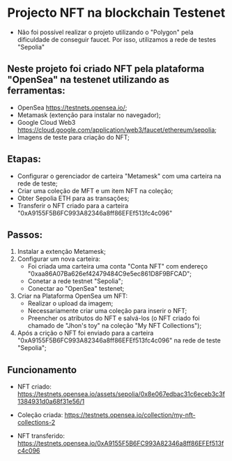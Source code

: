 # Projecto NFT na blockchain Testenet

- Não foi possível realizar o projeto utilizando o "Polygon" pela dificuldade de conseguir faucet. Por isso, utilizamos a rede de testes "Sepolia" 

## Neste projeto foi criado NFT pela plataforma "OpenSea" na testenet utilizando as ferramentas:
- OpenSea <https://testnets.opensea.io/>;
- Metamask (extenção para instalar no navegador);
- Google Cloud Web3 <https://cloud.google.com/application/web3/faucet/ethereum/sepolia>;
- Imagens de teste para criação do NFT;
  
## Etapas:
- Configurar o gerenciador de carteira "Metamesk" com uma carteira na rede de teste;
- Criar uma coleção de MFT e um item NFT na coleção;
- Obter Sepolia ETH para as transações;
- Transferir o NFT criado para a carteira "0xA9155F5B6FC993A82346a8ff86EFEf513fc4c096"

## Passos:
1. Instalar a extenção Metamesk;
2. Configurar um nova carteira:
   - Foi criada uma carteira uma conta "Conta NFT" com endereço "0xaa86A07Ba626ef42479484C9e5ec861D8F9BFCAD";
   - Conetar a rede testnet "Sepolia";
   - Conectar ao "OpenSea" testenet;
4. Criar na Plataforma OpenSea um NFT:
   - Realizar o upload da imagem;
   - Necessariamente criar uma coleção para inserir o NFT;
   - Preencher os atributos do NFT e salvá-los (o NFT criado foi chamado de "Jhon's toy" na coleção "My NFT Collections");
5. Após a crição o NFT foi enviado para a carteira "0xA9155F5B6FC993A82346a8ff86EFEf513fc4c096" na rede de teste "Sepolia";

## Funcionamento

- NFT criado:
https://testnets.opensea.io/assets/sepolia/0x8e067edbac31c6eceb3c3f1384931d0a68f31e56/1

- Coleção criada:
https://testnets.opensea.io/collection/my-nft-collections-2

- NFT transferido:
https://testnets.opensea.io/0xA9155F5B6FC993A82346a8ff86EFEf513fc4c096




